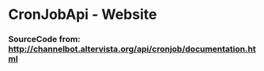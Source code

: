 # CronJobApi - Website

### SourceCode from: http://channelbot.altervista.org/api/cronjob/documentation.html
